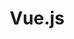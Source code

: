 ---
view: category
lang: es
order: 1
top: true
title: Vue.js
description: El Vue.js es el framework Javascript de mayor ascenso de los últimos años y con certeza tiene su espacio especial aquí
excerpt: El Vue.js es el framework Javascript de mayor ascenso de los últimos años
slug: vuejs
meta:
  - property: og:image
    content: /image-social-share.png
  - name: twitter:image
    content: /image-social-share.png
---